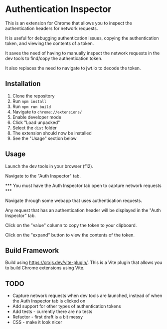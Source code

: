 # Authentication Inspector
This is an extension for Chrome that allows you to inspect the authentication headers for network requests. 

It is useful for debugging authentication issues, copying the authentication token, and viewing the contents of a token.

It saves the need of having to manually inspect the network requests in the dev tools to find/copy the authentication token.

It also replaces the need to navigate to jwt.io to decode the token.

## Installation
1. Clone the repository
2. Run `npm install`
3. Run `npm run build`
4. Navigate to `chrome://extensions/`
5. Enable developer mode
6. Click "Load unpacked"
7. Select the `dist` folder
8. The extension should now be installed
9. See the "Usage" section below

## Usage
Launch the dev tools in your browser (f12).

Navigate to the "Auth Inspector" tab.

*** You must have the Auth Inspector tab open to capture network requests ***

Navigate through some webapp that uses authentication requests.

Any request that has an authentication header will be displayed in the "Auth Inspector" tab.

Click on the "value" column to copy the token to your clipboard.

Click on the "expand" button to view the contents of the token.

## Build Framework
Build using https://crxjs.dev/vite-plugin/. This is a Vite plugin that allows you to build Chrome extensions using Vite.

## TODO
- Capture network requests when dev tools are launched, instead of when the Auth Inspector tab is clicked on
- Add support for other types of authentication tokens
- Add tests - currently there are no tests
- Refactor - first draft is a bit messy
- CSS - make it look nicer